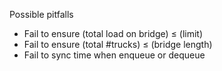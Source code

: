 Possible pitfalls
- Fail to ensure (total load on bridge) ≤ (limit)
- Fail to ensure (total #trucks) ≤ (bridge length)
- Fail to sync time when enqueue or dequeue
